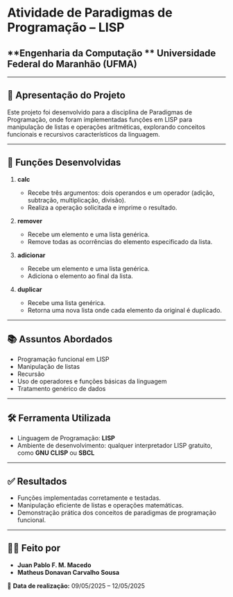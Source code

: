 # Atividade de Paradigmas de Programação – LISP  

## **Engenharia da Computação **  Universidade Federal do Maranhão (UFMA)  

---

## 📌 Apresentação do Projeto  
Este projeto foi desenvolvido para a disciplina de Paradigmas de Programação, onde foram implementadas funções em LISP para manipulação de listas e operações aritméticas, explorando conceitos funcionais e recursivos característicos da linguagem.

---

## 🧩 Funções Desenvolvidas  
1. **calc**  
   - Recebe três argumentos: dois operandos e um operador (adição, subtração, multiplicação, divisão).  
   - Realiza a operação solicitada e imprime o resultado.

2. **remover**  
   - Recebe um elemento e uma lista genérica.  
   - Remove todas as ocorrências do elemento especificado da lista.

3. **adicionar**  
   - Recebe um elemento e uma lista genérica.  
   - Adiciona o elemento ao final da lista.

4. **duplicar**  
   - Recebe uma lista genérica.  
   - Retorna uma nova lista onde cada elemento da original é duplicado.

---

## 📚 Assuntos Abordados  
- Programação funcional em LISP  
- Manipulação de listas  
- Recursão  
- Uso de operadores e funções básicas da linguagem  
- Tratamento genérico de dados

---

## 🛠️ Ferramenta Utilizada  
- Linguagem de Programação: **LISP**  
- Ambiente de desenvolvimento: qualquer interpretador LISP gratuito, como **GNU CLISP** ou **SBCL**

---

## ✅ Resultados  
- Funções implementadas corretamente e testadas.  
- Manipulação eficiente de listas e operações matemáticas.  
- Demonstração prática dos conceitos de paradigmas de programação funcional.

---

## 👨‍💻 Feito por  
- **Juan Pablo F. M. Macedo**  
- **Matheus Donavan Carvalho Sousa**

📅 **Data de realização:** 09/05/2025 – 12/05/2025
